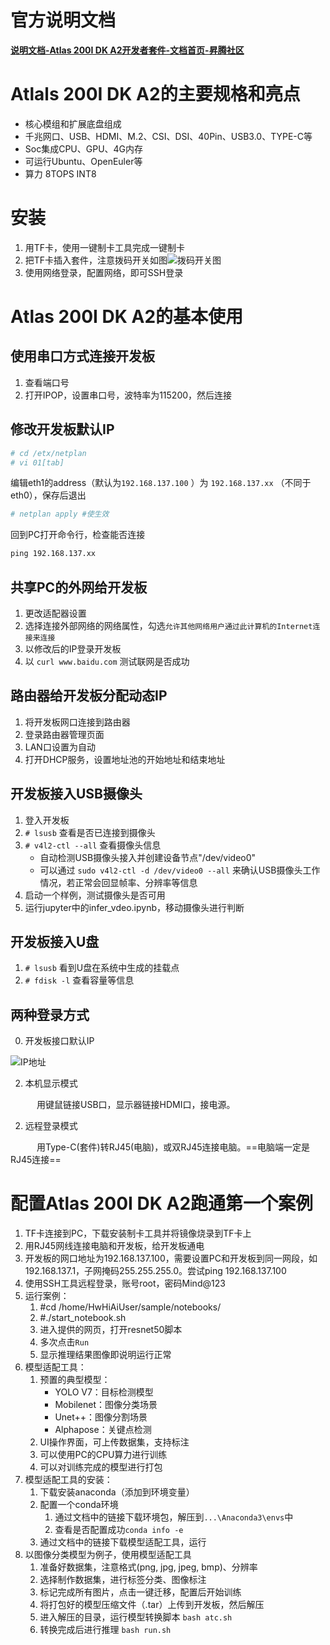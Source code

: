 # 官方说明文档

**[说明文档-Atlas 200I DK A2开发者套件-文档首页-昇腾社区](https://www.hiascend.com/document/detail/zh/Atlas200IDKA2DeveloperKit/23.0.RC1/lg/lg_001.html)**

# Atlals 200I DK A2的主要规格和亮点

- 核心模组和扩展底盘组成
- 千兆网口、USB、HDMI、M.2、CSI、DSI、40Pin、USB3.0、TYPE-C等
- Soc集成CPU、GPU、4G内存
- 可运行Ubuntu、OpenEuler等
- 算力 8TOPS INT8

# 安装

1. 用TF卡，使用一键制卡工具完成一键制卡
2. 把TF卡插入套件，注意拨码开关如图![拨码开关图](https://www.hiascend.com/doc_center/source/zh/Atlas200IDKA2DeveloperKit/23.0.RC1/qs/figure/zh-cn_image_0000001647523913.png)
3. 使用网络登录，配置网络，即可SSH登录


# Atlas 200I DK A2的基本使用

 ## 使用串口方式连接开发板

1. 查看端口号
2. 打开IPOP，设置串口号，波特率为115200，然后连接

## 修改开发板默认IP

```bash
# cd /etx/netplan
# vi 01[tab]
```

编辑eth1的address（默认为`192.168.137.100` ）为 `192.168.137.xx` （不同于eth0），保存后退出

```bash
# netplan apply #使生效
```

回到PC打开命令行，检查能否连接

```cmd
ping 192.168.137.xx
```

## 共享PC的外网给开发板

1. 更改适配器设置
2. 选择连接外部网络的网络属性，勾选`允许其他网络用户通过此计算机的Internet连接来连接`
3. 以修改后的IP登录开发板
4. 以 `curl www.baidu.com` 测试联网是否成功

## 路由器给开发板分配动态IP

1. 将开发板网口连接到路由器
2. 登录路由器管理页面
3. LAN口设置为自动
4. 打开DHCP服务，设置地址池的开始地址和结束地址

## 开发板接入USB摄像头

1. 登入开发板
2. `# lsusb` 查看是否已连接到摄像头
3. `# v4l2-ctl --all` 查看摄像头信息
	- 自动检测USB摄像头接入并创建设备节点"/dev/video0"
	- 可以通过 `sudo v4l2-ctl -d /dev/video0 --all` 来确认USB摄像头工作情况，若正常会回显帧率、分辨率等信息
4. 启动一个样例，测试摄像头是否可用
5. 运行jupyter中的infer_vdeo.ipynb，移动摄像头进行判断

## 开发板接入U盘

1. `# lsusb` 看到U盘在系统中生成的挂载点
2. `# fdisk -l` 查看容量等信息

## 两种登录方式

0. 开发板接口默认IP

![IP地址](https://www.hiascend.com/doc_center/source/zh/Atlas200IDKA2DeveloperKit/23.0.RC1/qs/figure/zh-cn_image_0000001623522381.png)

2. 本机显示模式

&emsp;&emsp;&emsp;用键鼠链接USB口，显示器链接HDMI口，接电源。

2. 远程登录模式

&emsp;&emsp;&emsp;用Type-C(套件)转RJ45(电脑)，或双RJ45连接电脑。==电脑端一定是RJ45连接==


# 配置Atlas 200I DK A2跑通第一个案例

1. TF卡连接到PC，下载安装制卡工具并将镜像烧录到TF卡上
2. 用RJ45网线连接电脑和开发板，给开发板通电
3. 开发板的网口地址为192.168.137.100，需要设置PC和开发板到同一网段，如192.168.137.1，子网掩码255.255.255.0。尝试ping 192.168.137.100
4. 使用SSH工具远程登录，账号root，密码Mind@123
5. 运行案例：
	1. \#cd /home/HwHiAiUser/sample/notebooks/
	2. \#./start_notebook.sh
	3. 进入提供的网页，打开resnet50脚本
	4. 多次点击`Run`
	5. 显示推理结果图像即说明运行正常
6. 模型适配工具：
	1. 预置的典型模型：
		- YOLO V7：目标检测模型
		- Mobilenet：图像分类场景
		- Unet++：图像分割场景
		- Alphapose：关键点检测
	2. UI操作界面，可上传数据集，支持标注
	3. 可以使用PC的CPU算力进行训练
	4. 可以对训练完成的模型进行打包
7. 模型适配工具的安装：
	1. 下载安装anaconda（添加到环境变量）
	2. 配置一个conda环境
		1. 通过文档中的链接下载环境包，解压到`...\Anaconda3\envs`中
		2. 查看是否配置成功`conda info -e`
	3. 通过文档中的链接下载模型适配工具，运行
8. 以图像分类模型为例子，使用模型适配工具
	1. 准备好数据集，注意格式(png, jpg, jpeg, bmp)、分辨率
	2. 选择制作数据集，进行标签分类、图像标注
	3. 标记完成所有图片，点击一键迁移，配置后开始训练
	4. 将打包好的模型压缩文件（.tar）上传到开发板，然后解压
	5. 进入解压的目录，运行模型转换脚本 `bash atc.sh` 
	6. 转换完成后进行推理 `bash run.sh` 